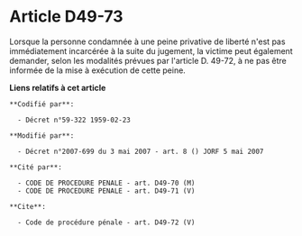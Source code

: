 # Article D49-73

Lorsque la personne condamnée à une peine privative de liberté n'est pas immédiatement incarcérée à la suite du jugement, la
victime peut également demander, selon les modalités prévues par l'article D. 49-72, à ne pas être informée de la mise à
exécution de cette peine.

**Liens relatifs à cet article**

	**Codifié par**:

	  - Décret n°59-322 1959-02-23

	**Modifié par**:

	  - Décret n°2007-699 du 3 mai 2007 - art. 8 () JORF 5 mai 2007

	**Cité par**:

	  - CODE DE PROCEDURE PENALE - art. D49-70 (M)
	  - CODE DE PROCEDURE PENALE - art. D49-71 (V)

	**Cite**:

	  - Code de procédure pénale - art. D49-72 (V)
